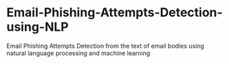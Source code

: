 # Email-Phishing-Attempts-Detection-using-NLP
Email Phishing Attempts Detection from the text of email bodies using natural language processing and machine learning
